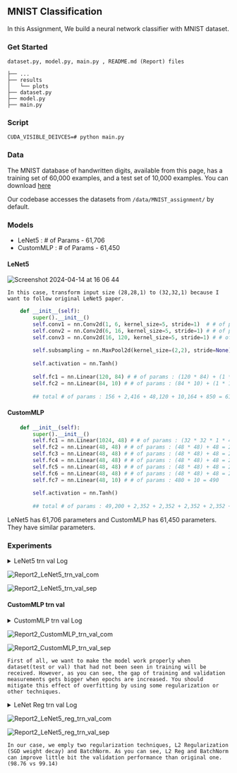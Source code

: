 ## MNIST Classification


In this Assignment, We build a neural network classifier with MNIST dataset.


### Get Started

`dataset.py, model.py, main.py , README.md (Report) files`

```
├── ...
├── results
│   └── plots
├── dataset.py
├── model.py
├── main.py
```

### Script
`CUDA_VISIBLE_DEIVCES=# python main.py`

### Data

The MNIST database of handwritten digits, available from this page, has a training set of 60,000 examples, and a test set of 10,000 examples. You can download [here](http://yann.lecun.com/exdb/mnist/)

Our codebase accesses the datasets from `/data/MNIST_assignment/` by default.

### Models

- LeNet5 : # of Params - 61,706
- CustomMLP : # of Params - 61,450

#### LeNet5

![Screenshot 2024-04-14 at 16 06 44](https://github.com/ma-kjh/Neural-Networks-and-Deep-Learning-2024-1st/assets/132344612/f0e5d3c0-9ada-478f-9aab-34c143b88cb6)

`In this case, transform input size (28,28,1) to (32,32,1) because I want to follow original LeNet5 paper.`

```python
    def __init__(self):
        super().__init__()
        self.conv1 = nn.Conv2d(1, 6, kernel_size=5, stride=1)  # # of params : (5 * 5 * 1 * 6) + (1 * 6) = 156
        self.conv2 = nn.Conv2d(6, 16, kernel_size=5, stride=1) # # of params : (5 * 5 * 6 * 16) + (1 * 16) = 2,416
        self.conv3 = nn.Conv2d(16, 120, kernel_size=5, stride=1) # # of params : (5 * 5 * 16 * 120) + (1 * 120) = 48,120
        
        self.subsampling = nn.MaxPool2d(kernel_size=(2,2), stride=None) 
        
        self.activation = nn.Tanh()
        
        self.fc1 = nn.Linear(120, 84) # # of params : (120 * 84) + (1 * 84) = 10,164
        self.fc2 = nn.Linear(84, 10) # # of params : (84 * 10) + (1 * 10) = 850
        
        ## total # of params : 156 + 2,416 + 48,120 + 10,164 + 850 = 61,706
```

#### CustomMLP

```python
    def __init__(self):
        super().__init__()
        self.fc1 = nn.Linear(1024, 48) # # of params : (32 * 32 * 1 * 48) + 48 = 49,152 + 48 = 49,200
        self.fc2 = nn.Linear(48, 48) # # of params : (48 * 48) + 48 = 2,304 + 48 = 2,352
        self.fc3 = nn.Linear(48, 48) # # of params : (48 * 48) + 48 = 2,304 + 48 = 2,352
        self.fc4 = nn.Linear(48, 48) # # of params : (48 * 48) + 48 = 2,304 + 48 = 2,352
        self.fc5 = nn.Linear(48, 48) # # of params : (48 * 48) + 48 = 2,304 + 48 = 2,352
        self.fc6 = nn.Linear(48, 48) # # of params : (48 * 48) + 48 = 2,304 + 48 = 2,352
        self.fc7 = nn.Linear(48, 10) # # of params : 480 + 10 = 490
        
        self.activation = nn.Tanh()
        
        ## total # of params : 49,200 + 2,352 + 2,352 + 2,352 + 2,352 + 2,352 + 490 = 61,450
```

LeNet5 has 61,706 parameters and CustomMLP has 61,450 parameters. They have similar parameters.


### Experiments

<details>
<summary> LeNet5 trn val Log </summary>
<div>


```
LENET TRAIN AND TEST
TRAIN START!
1|20 - 5.0 % finished
1|20 - TRAIN LOSS : 1.7391
1|20 - TRAIN ACC : 0.7743
1|20 - VAL LOSS : 1.5216
1|20 - VAL ACC : 0.9496
2|20 - 10.0 % finished
2|20 - TRAIN LOSS : 1.5057
2|20 - TRAIN ACC : 0.9630
2|20 - VAL LOSS : 1.4932
2|20 - VAL ACC : 0.9734
3|20 - 15.0 % finished
3|20 - TRAIN LOSS : 1.4894
3|20 - TRAIN ACC : 0.9768
3|20 - VAL LOSS : 1.4837
3|20 - VAL ACC : 0.9820
4|20 - 20.0 % finished
4|20 - TRAIN LOSS : 1.4828
4|20 - TRAIN ACC : 0.9822
4|20 - VAL LOSS : 1.4810
4|20 - VAL ACC : 0.9831
5|20 - 25.0 % finished
5|20 - TRAIN LOSS : 1.4790
5|20 - TRAIN ACC : 0.9852
5|20 - VAL LOSS : 1.4809
5|20 - VAL ACC : 0.9826
6|20 - 30.0 % finished
6|20 - TRAIN LOSS : 1.4768
6|20 - TRAIN ACC : 0.9870
6|20 - VAL LOSS : 1.4774
6|20 - VAL ACC : 0.9860
7|20 - 35.0 % finished
7|20 - TRAIN LOSS : 1.4745
7|20 - TRAIN ACC : 0.9891
7|20 - VAL LOSS : 1.4761
7|20 - VAL ACC : 0.9872
8|20 - 40.0 % finished
8|20 - TRAIN LOSS : 1.4731
8|20 - TRAIN ACC : 0.9902
8|20 - VAL LOSS : 1.4765
8|20 - VAL ACC : 0.9867
9|20 - 45.0 % finished
9|20 - TRAIN LOSS : 1.4718
9|20 - TRAIN ACC : 0.9914
9|20 - VAL LOSS : 1.4754
9|20 - VAL ACC : 0.9875
10|20 - 50.0 % finished
10|20 - TRAIN LOSS : 1.4709
10|20 - TRAIN ACC : 0.9919
10|20 - VAL LOSS : 1.4754
10|20 - VAL ACC : 0.9874
11|20 - 55.00000000000001 % finished
11|20 - TRAIN LOSS : 1.4700
11|20 - TRAIN ACC : 0.9927
11|20 - VAL LOSS : 1.4763
11|20 - VAL ACC : 0.9856
12|20 - 60.0 % finished
12|20 - TRAIN LOSS : 1.4693
12|20 - TRAIN ACC : 0.9936
12|20 - VAL LOSS : 1.4745
12|20 - VAL ACC : 0.9877
13|20 - 65.0 % finished
13|20 - TRAIN LOSS : 1.4686
13|20 - TRAIN ACC : 0.9939
13|20 - VAL LOSS : 1.4738
13|20 - VAL ACC : 0.9890
14|20 - 70.0 % finished
14|20 - TRAIN LOSS : 1.4678
14|20 - TRAIN ACC : 0.9947
14|20 - VAL LOSS : 1.4748
14|20 - VAL ACC : 0.9876
15|20 - 75.0 % finished
15|20 - TRAIN LOSS : 1.4673
15|20 - TRAIN ACC : 0.9949
15|20 - VAL LOSS : 1.4739
15|20 - VAL ACC : 0.9882
16|20 - 80.0 % finished
16|20 - TRAIN LOSS : 1.4669
16|20 - TRAIN ACC : 0.9953
16|20 - VAL LOSS : 1.4739
16|20 - VAL ACC : 0.9880
17|20 - 85.0 % finished
17|20 - TRAIN LOSS : 1.4663
17|20 - TRAIN ACC : 0.9960
17|20 - VAL LOSS : 1.4732
17|20 - VAL ACC : 0.9888
18|20 - 90.0 % finished
18|20 - TRAIN LOSS : 1.4660
18|20 - TRAIN ACC : 0.9961
18|20 - VAL LOSS : 1.4736
18|20 - VAL ACC : 0.9885
19|20 - 95.0 % finished
19|20 - TRAIN LOSS : 1.4658
19|20 - TRAIN ACC : 0.9962
19|20 - VAL LOSS : 1.4732
19|20 - VAL ACC : 0.9888
20|20 - 100.0 % finished
20|20 - TRAIN LOSS : 1.4656
20|20 - TRAIN ACC : 0.9964
20|20 - VAL LOSS : 1.4741
20|20 - VAL ACC : 0.9876
TRAIN END!
TEST FINISHED
TEST LOSS : 1.4741
TEST ACC : 0.9876
```

</div>
</details>

![Report2_LeNet5_trn_val_com](https://github.com/ma-kjh/Neural-Networks-and-Deep-Learning-2024-1st/assets/132344612/0094e4ad-8eb5-4def-98fe-ae713f61bf97)


![Report2_LeNet5_trn_val_sep](https://github.com/ma-kjh/Neural-Networks-and-Deep-Learning-2024-1st/assets/132344612/09f1f987-60d5-4e17-87f5-3b6f706df120)


#### CustomMLP trn val

<details>
<summary> CustomMLP trn val Log </summary>
<div>


```
CUSTOMMLP TRAIN AND TEST
TRAIN START!
1|20 - 5.0 % finished
1|20 - TRAIN LOSS : 1.9639
1|20 - TRAIN ACC : 0.5162
1|20 - VAL LOSS : 1.6972
1|20 - VAL ACC : 0.7639
2|20 - 10.0 % finished
2|20 - TRAIN LOSS : 1.6283
2|20 - TRAIN ACC : 0.8386
2|20 - VAL LOSS : 1.6144
2|20 - VAL ACC : 0.8495
3|20 - 15.0 % finished
3|20 - TRAIN LOSS : 1.5597
3|20 - TRAIN ACC : 0.9060
3|20 - VAL LOSS : 1.5331
3|20 - VAL ACC : 0.9307
4|20 - 20.0 % finished
4|20 - TRAIN LOSS : 1.5271
4|20 - TRAIN ACC : 0.9364
4|20 - VAL LOSS : 1.5278
4|20 - VAL ACC : 0.9339
5|20 - 25.0 % finished
5|20 - TRAIN LOSS : 1.5210
5|20 - TRAIN ACC : 0.9420
5|20 - VAL LOSS : 1.5188
5|20 - VAL ACC : 0.9433
6|20 - 30.0 % finished
6|20 - TRAIN LOSS : 1.5155
6|20 - TRAIN ACC : 0.9470
6|20 - VAL LOSS : 1.5234
6|20 - VAL ACC : 0.9382
7|20 - 35.0 % finished
7|20 - TRAIN LOSS : 1.5148
7|20 - TRAIN ACC : 0.9471
7|20 - VAL LOSS : 1.5168
7|20 - VAL ACC : 0.9448
8|20 - 40.0 % finished
8|20 - TRAIN LOSS : 1.5135
8|20 - TRAIN ACC : 0.9484
8|20 - VAL LOSS : 1.5133
8|20 - VAL ACC : 0.9482
9|20 - 45.0 % finished
9|20 - TRAIN LOSS : 1.5117
9|20 - TRAIN ACC : 0.9502
9|20 - VAL LOSS : 1.5215
9|20 - VAL ACC : 0.9398
10|20 - 50.0 % finished
10|20 - TRAIN LOSS : 1.5090
10|20 - TRAIN ACC : 0.9524
10|20 - VAL LOSS : 1.5173
10|20 - VAL ACC : 0.9432
11|20 - 55.00000000000001 % finished
11|20 - TRAIN LOSS : 1.5071
11|20 - TRAIN ACC : 0.9542
11|20 - VAL LOSS : 1.5131
11|20 - VAL ACC : 0.9488
12|20 - 60.0 % finished
12|20 - TRAIN LOSS : 1.5081
12|20 - TRAIN ACC : 0.9530
12|20 - VAL LOSS : 1.5094
12|20 - VAL ACC : 0.9516
13|20 - 65.0 % finished
13|20 - TRAIN LOSS : 1.5044
13|20 - TRAIN ACC : 0.9570
13|20 - VAL LOSS : 1.5087
13|20 - VAL ACC : 0.9530
14|20 - 70.0 % finished
14|20 - TRAIN LOSS : 1.5054
14|20 - TRAIN ACC : 0.9564
14|20 - VAL LOSS : 1.5123
14|20 - VAL ACC : 0.9490
15|20 - 75.0 % finished
15|20 - TRAIN LOSS : 1.5045
15|20 - TRAIN ACC : 0.9569
15|20 - VAL LOSS : 1.5145
15|20 - VAL ACC : 0.9474
16|20 - 80.0 % finished
16|20 - TRAIN LOSS : 1.5037
16|20 - TRAIN ACC : 0.9578
16|20 - VAL LOSS : 1.5094
16|20 - VAL ACC : 0.9523
17|20 - 85.0 % finished
17|20 - TRAIN LOSS : 1.5035
17|20 - TRAIN ACC : 0.9580
17|20 - VAL LOSS : 1.5056
17|20 - VAL ACC : 0.9560
18|20 - 90.0 % finished
18|20 - TRAIN LOSS : 1.5038
18|20 - TRAIN ACC : 0.9573
18|20 - VAL LOSS : 1.5084
18|20 - VAL ACC : 0.9526
19|20 - 95.0 % finished
19|20 - TRAIN LOSS : 1.5030
19|20 - TRAIN ACC : 0.9584
19|20 - VAL LOSS : 1.5061
19|20 - VAL ACC : 0.9546
20|20 - 100.0 % finished
20|20 - TRAIN LOSS : 1.5028
20|20 - TRAIN ACC : 0.9587
20|20 - VAL LOSS : 1.5079
20|20 - VAL ACC : 0.9532
TRAIN END!
TEST FINISHED
TEST LOSS : 1.5079
TEST ACC : 0.9532
```

</div>
</details>

![Report2_CustomMLP_trn_val_com](https://github.com/ma-kjh/Neural-Networks-and-Deep-Learning-2024-1st/assets/132344612/f9fa7992-ff2c-4c7c-aaf0-9be0f19634ff)


![Report2_CustomMLP_trn_val_sep](https://github.com/ma-kjh/Neural-Networks-and-Deep-Learning-2024-1st/assets/132344612/9cb18487-ac4f-4304-bd4f-4df56246b102)



`First of all, we want to make the model work properly when dataset(test or val) that had not been seen in training will be received. However, as you can see, the gap of training and validation measurements gets bigger when epochs are increased. You should mitigate this effect of overfitting by using some regularization or other techniques.`



<details>
<summary> LeNet Reg trn val Log </summary>
<div>


```
LENET REG TRAIN AND TEST
TRAIN START!
1|20 - 5.0 % finished
1|20 - TRAIN LOSS : 1.5420
1|20 - TRAIN ACC : 0.9483
1|20 - VAL LOSS : 1.4865
1|20 - VAL ACC : 0.9813
2|20 - 10.0 % finished
2|20 - TRAIN LOSS : 1.4873
2|20 - TRAIN ACC : 0.9802
2|20 - VAL LOSS : 1.4794
2|20 - VAL ACC : 0.9854
3|20 - 15.0 % finished
3|20 - TRAIN LOSS : 1.4816
3|20 - TRAIN ACC : 0.9836
3|20 - VAL LOSS : 1.4764
3|20 - VAL ACC : 0.9883
4|20 - 20.0 % finished
4|20 - TRAIN LOSS : 1.4777
4|20 - TRAIN ACC : 0.9869
4|20 - VAL LOSS : 1.4755
4|20 - VAL ACC : 0.9886
5|20 - 25.0 % finished
5|20 - TRAIN LOSS : 1.4755
5|20 - TRAIN ACC : 0.9886
5|20 - VAL LOSS : 1.4731
5|20 - VAL ACC : 0.9909
6|20 - 30.0 % finished
6|20 - TRAIN LOSS : 1.4743
6|20 - TRAIN ACC : 0.9895
6|20 - VAL LOSS : 1.4727
6|20 - VAL ACC : 0.9907
7|20 - 35.0 % finished
7|20 - TRAIN LOSS : 1.4728
7|20 - TRAIN ACC : 0.9909
7|20 - VAL LOSS : 1.4724
7|20 - VAL ACC : 0.9906
8|20 - 40.0 % finished
8|20 - TRAIN LOSS : 1.4721
8|20 - TRAIN ACC : 0.9912
8|20 - VAL LOSS : 1.4723
8|20 - VAL ACC : 0.9908
9|20 - 45.0 % finished
9|20 - TRAIN LOSS : 1.4712
9|20 - TRAIN ACC : 0.9920
9|20 - VAL LOSS : 1.4722
9|20 - VAL ACC : 0.9905
10|20 - 50.0 % finished
10|20 - TRAIN LOSS : 1.4706
10|20 - TRAIN ACC : 0.9925
10|20 - VAL LOSS : 1.4718
10|20 - VAL ACC : 0.9907
11|20 - 55.00000000000001 % finished
11|20 - TRAIN LOSS : 1.4697
11|20 - TRAIN ACC : 0.9933
11|20 - VAL LOSS : 1.4716
11|20 - VAL ACC : 0.9913
12|20 - 60.0 % finished
12|20 - TRAIN LOSS : 1.4694
12|20 - TRAIN ACC : 0.9934
12|20 - VAL LOSS : 1.4737
12|20 - VAL ACC : 0.9891
13|20 - 65.0 % finished
13|20 - TRAIN LOSS : 1.4691
13|20 - TRAIN ACC : 0.9941
13|20 - VAL LOSS : 1.4709
13|20 - VAL ACC : 0.9916
14|20 - 70.0 % finished
14|20 - TRAIN LOSS : 1.4688
14|20 - TRAIN ACC : 0.9938
14|20 - VAL LOSS : 1.4708
14|20 - VAL ACC : 0.9910
15|20 - 75.0 % finished
15|20 - TRAIN LOSS : 1.4683
15|20 - TRAIN ACC : 0.9945
15|20 - VAL LOSS : 1.4714
15|20 - VAL ACC : 0.9916
16|20 - 80.0 % finished
16|20 - TRAIN LOSS : 1.4678
16|20 - TRAIN ACC : 0.9948
16|20 - VAL LOSS : 1.4705
16|20 - VAL ACC : 0.9924
17|20 - 85.0 % finished
17|20 - TRAIN LOSS : 1.4674
17|20 - TRAIN ACC : 0.9952
17|20 - VAL LOSS : 1.4706
17|20 - VAL ACC : 0.9921
18|20 - 90.0 % finished
18|20 - TRAIN LOSS : 1.4674
18|20 - TRAIN ACC : 0.9951
18|20 - VAL LOSS : 1.4701
18|20 - VAL ACC : 0.9923
19|20 - 95.0 % finished
19|20 - TRAIN LOSS : 1.4666
19|20 - TRAIN ACC : 0.9959
19|20 - VAL LOSS : 1.4706
19|20 - VAL ACC : 0.9917
20|20 - 100.0 % finished
20|20 - TRAIN LOSS : 1.4664
20|20 - TRAIN ACC : 0.9961
20|20 - VAL LOSS : 1.4705
20|20 - VAL ACC : 0.9914
TRAIN END!
TEST FINISHED
TEST LOSS : 1.4705
TEST ACC : 0.9914
```


</div>
</details>

![Report2_LeNet5_reg_trn_val_com](https://github.com/ma-kjh/Neural-Networks-and-Deep-Learning-2024-1st/assets/132344612/6607068f-9a18-4a2b-9b94-5634140d2526)


![Report2_LeNet5_reg_trn_val_sep](https://github.com/ma-kjh/Neural-Networks-and-Deep-Learning-2024-1st/assets/132344612/388dd726-9d77-4775-aee9-97dfce83cc2c)


`In our case, we emply two regularization techniques, L2 Regularization (SGD weight decay) and BatchNorm. As you can see, L2 Reg and BatchNorm can improve little bit the validation performance than original one. (98.76 vs 99.14)`


